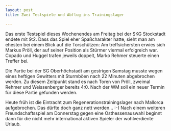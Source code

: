 ```yaml
---
layout: post
title: Zwei Testspiele und Abflug ins Trainingslager

---
```


Das erste Testspiel dieses Wochenendes am Freitag bei der SKG Stockstadt endete mit 9:2. Dass das Spiel eher Spaßcharakter hatte, sieht man am ehesten bei einem Blick auf die Torschützen: Am treffsichersten erwies sich Markus Pröll, der auf seiner Position als Stürmer viermal erfolgreich war. Copado und Huggel trafen jeweils doppelt, Marko Rehmer steuerte einen Treffer bei.

Die Partie bei der SG Oberhöchstadt am gestrigen Samstag musste wegen eines heftigen Gewitters mit Sturmböen nach 22 Minuten abgebrochen werden. Zu diesem Zeitpunkt stand es nach Toren von Pröll, zweimal Rehmer und Weissenberger bereits 4:0. Nach der WM soll ein neuer Termin für diese Partie gefunden werden.

Heute früh ist die Eintracht zum Regenerationstrainingslager nach Mallorca aufgebrochen. Das dürfte doch ganz nett werden... :-) Nach einem weiteren Freundschaftsspiel am Donnerstag gegen eine Osthessenauswahl beginnt dann für die nicht mehr international aktiven Spieler der wohlverdiente Urlaub.
